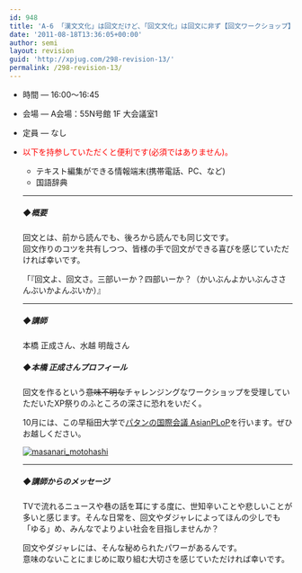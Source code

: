 ```yaml
---
id: 948
title: 'A-6 「漢文文化」は回文だけど、「回文文化」は回文に非ず【回文ワークショップ】'
date: '2011-08-18T13:36:05+00:00'
author: semi
layout: revision
guid: 'http://xpjug.com/298-revision-13/'
permalink: /298-revision-13/
---
```


- 時間 — 16:00～16:45
- 会場 — A会場：55N号館 1F 大会議室1
- 定員 — なし

- <font color="red">以下を持参していただくと便利です(必須ではありません)。</font>
    - テキスト編集ができる情報端末(携帯電話、PC、など)
    - 国語辞典
    
    ---
    
    ##### ◆概要
    
    回文とは、前から読んでも、後ろから読んでも同じ文です。  
    回文作りのコツを共有しつつ、皆様の手で回文ができる喜びを感じていただければ幸いです。
    
    「『回文よ、回文さ。三部いーか？四部いーか？（かいぶんよかいぶんささんぶいかよんぶいか）』
    
    ---
    
    ##### ◆講師
    
    本橋 正成さん、水越 明哉さん
    
    ##### ◆本橋 正成さんプロフィール
    
    回文を作るという<del>意味不明な</del>チャレンジングなワークショップを受理していただいたXP祭りのふところの深さに恐れをいだく。
    
    10月には、この早稲田大学で[パタンの国際会議 AsianPLoP](http://patterns-wg.fuka.info.waseda.ac.jp/asianplop/japanese.html)を行います。ぜひお越しください。
    
    [![](http://xpjug.com/wp-content/uploads/2011/08/masanari_motohashi.png "masanari_motohashi")](http://xpjug.com/wp-content/uploads/2011/08/masanari_motohashi.png)
    
    ---
    
    ##### ◆講師からのメッセージ
    
    TVで流れるニュースや巷の話を耳にする度に、世知辛いことや悲しいことが多いと感じます。そんな日常を、回文やダジャレによってほんの少しでも「ゆる」め、みんなでよりよい社会を目指しませんか？
    
    回文やダジャレには、そんな秘められたパワーがあるんです。  
    意味のないことにまじめに取り組む大切さを感じていただければ幸いです。